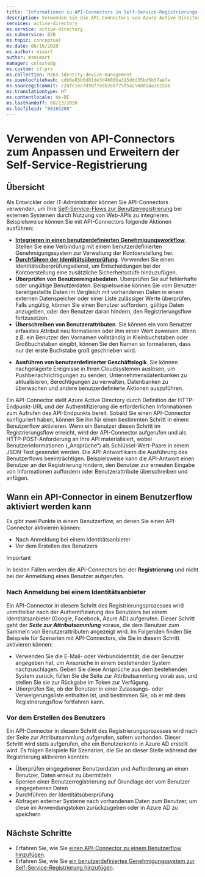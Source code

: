 ```yaml
---
title: 'Informationen zu API-Connectors in Self-Service-Registrierungsflows: Azure AD'
description: Verwenden Sie die API-Connectors von Azure Active Directory (Azure AD), um Ihre benutzerdefinierten Self-Service-Flows zur Benutzerregistrierung mithilfe von Web-APIs anzupassen und zu erweitern.
services: active-directory
ms.service: active-directory
ms.subservice: B2B
ms.topic: conceptual
ms.date: 06/16/2020
ms.author: mimart
author: msmimart
manager: celestedg
ms.custom: it-pro
ms.collection: M365-identity-device-management
ms.openlocfilehash: cdb6e85b6d81de3d4b88ba315ddd35bd5b37ae7a
ms.sourcegitcommit: c28fc1ec7d90f7e8b2e8775f5a250dd14a1622a6
ms.translationtype: HT
ms.contentlocale: de-DE
ms.lasthandoff: 08/13/2020
ms.locfileid: "88165208"
---
```

# <a name="use-api-connectors-to-customize-and-extend-self-service-sign-up"></a>Verwenden von API-Connectors zum Anpassen und Erweitern der Self-Service-Registrierung 

## <a name="overview"></a>Übersicht 
Als Entwickler oder IT-Administrator können Sie API-Connectors verwenden, um Ihre [ Self-Service-Flows zur Benutzerregistrierung](self-service-sign-up-overview.md) bei externen Systemen durch Nutzung von Web-APIs zu integrieren. Beispielsweise können Sie mit API-Connectors folgende Aktionen ausführen:

- [**Integrieren in einen benutzerdefinierten Genehmigungsworkflow**](self-service-sign-up-add-approvals.md). Stellen Sie eine Verbindung mit einem benutzerdefinierten Genehmigungssystem zur Verwaltung der Kontoerstellung her.
- [**Durchführen der Identitätsüberprüfung**](code-samples-self-service-sign-up.md#identity-verification). Verwenden Sie einen Identitätsüberprüfungsdienst, um Entscheidungen bei der Kontoerstellung eine zusätzliche Sicherheitsstufe hinzuzufügen.
- **Überprüfen von Benutzereingabedaten**. Überprüfen Sie auf fehlerhafte oder ungültige Benutzerdaten. Beispielsweise können Sie vom Benutzer bereitgestellte Daten im Vergleich mit vorhandenen Daten in einem externen Datenspeicher oder einer Liste zulässiger Werte überprüfen. Falls ungültig, können Sie einen Benutzer auffordern, gültige Daten anzugeben, oder den Benutzer daran hindern, den Registrierungsflow fortzusetzen.
- **Überschreiben von Benutzerattributen**. Sie können ein vom Benutzer erfasstes Attribut neu formatieren oder ihm einen Wert zuweisen. Wenn z.B. ein Benutzer den Vornamen vollständig in Kleinbuchstaben oder Großbuchstaben eingibt, können Sie den Namen so formatieren, dass nur der erste Buchstabe groß geschrieben wird. 
<!-- - **Enrich user data**. Integrate with your external cloud systems that store user information to integrate them with the sign-up flow. For example, your API can receive the user's email address, query a CRM system, and return the user's loyalty number. Returned claims can be used to pre-fill form fields or return additional data in the application token.  -->
- **Ausführen von benutzerdefinierter Geschäftslogik**. Sie können nachgelagerte Ereignisse in Ihren Cloudsystemen auslösen, um Pushbenachrichtigungen zu senden, Unternehmensdatenbanken zu aktualisieren, Berechtigungen zu verwalten, Datenbanken zu überwachen und andere benutzerdefinierte Aktionen auszuführen.

Ein API-Connector stellt Azure Active Directory durch Definition der HTTP-Endpunkt-URL und der Authentifizierung die erforderlichen Informationen zum Aufrufen des API-Endpunkts bereit. Sobald Sie einen API-Connector konfiguriert haben, können Sie ihn für einen bestimmten Schritt in einem Benutzerflow aktivieren. Wenn ein Benutzer diesen Schritt im Registrierungsflow erreicht, wird der API-Connector aufgerufen und als HTTP-POST-Anforderung an Ihre API materialisiert, wobei Benutzerinformationen („Ansprüche“) als Schlüssel-Wert-Paare in einem JSON-Text gesendet werden. Die API-Antwort kann die Ausführung des Benutzerflows beeinträchtigen. Beispielsweise kann die API-Antwort einen Benutzer an der Registrierung hindern, den Benutzer zur erneuten Eingabe von Informationen auffordern oder Benutzerattribute überschreiben und anfügen.

## <a name="where-you-can-enable-an-api-connector-in-a-user-flow"></a>Wann ein API-Connector in einem Benutzerflow aktiviert werden kann

Es gibt zwei Punkte in einem Benutzerflow, an denen Sie einen API-Connector aktivieren können:

- Nach Anmeldung bei einem Identitätsanbieter
- Vor dem Erstellen des Benutzers

> [!IMPORTANT]
> In beiden Fällen werden die API-Connectors bei der **Registrierung** und nicht bei der Anmeldung eines Benutzer aufgerufen.

### <a name="after-signing-in-with-an-identity-provider"></a>Nach Anmeldung bei einem Identitätsanbieter

Ein API-Connector in diesem Schritt des Registrierungsprozesses wird unmittelbar nach der Authentifizierung des Benutzers bei einem Identitätsanbieter (Google, Facebook, Azure AD) aufgerufen. Dieser Schritt geht der ***Seite zur Attributsammlung***  voraus, die dem Benutzer zum Sammeln von Benutzerattributen angezeigt wird. Im Folgenden finden Sie Beispiele für Szenarien mit API-Connectors, die Sie in diesem Schritt aktivieren können:

- Verwenden Sie die E-Mail- oder Verbundidentität, die der Benutzer angegeben hat, um Ansprüche in einem bestehenden System nachzuschlagen. Geben Sie diese Ansprüche aus dem bestehenden System zurück, füllen Sie die Seite zur Attributsammlung vorab aus, und stellen Sie sie zur Rückgabe im Token zur Verfügung.
- Überprüfen Sie, ob der Benutzer in einer Zulassungs- oder Verweigerungsliste enthalten ist, und bestimmen Sie, ob er mit dem Registrierungsflow fortfahren kann.

### <a name="before-creating-the-user"></a>Vor dem Erstellen des Benutzers

Ein API-Connector in diesem Schritt des Registrierungsprozesses wird nach der Seite zur Attributsammlung aufgerufen, sofern vorhanden. Dieser Schritt wird stets aufgerufen, ehe ein Benutzerkonto in Azure AD erstellt wird. Es folgen Beispiele für Szenarien, die Sie an dieser Stelle während der Registrierung aktivieren könnten:

- Überprüfen eingegebener Benutzerdaten und Aufforderung an einen Benutzer, Daten erneut zu übermitteln
- Sperren einer Benutzerregistrierung auf Grundlage der vom Benutzer eingegebenen Daten
- Durchführen der Identitätsüberprüfung
- Abfragen externer Systeme nach vorhandenen Daten zum Benutzer, um diese im Anwendungstoken zurückzugeben oder in Azure AD zu speichern

<!-- > [!IMPORTANT]
> If an invalid response is returned or another error occurs (for example, a network error), the user will be redirected to the app with the error re -->

## <a name="next-steps"></a>Nächste Schritte
- Erfahren Sie, wie Sie [einen API-Connector zu einem Benutzerflow hinzufügen](self-service-sign-up-add-api-connector.md).
- Erfahren Sie, wie Sie [ein benutzerdefiniertes Genehmigungssystem zur Self-Service-Registrierung hinzufügen](self-service-sign-up-add-approvals.md).